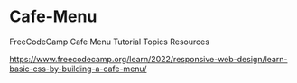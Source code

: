 # Cafe-Menu
FreeCodeCamp Cafe Menu Tutorial  Topics Resources

https://www.freecodecamp.org/learn/2022/responsive-web-design/learn-basic-css-by-building-a-cafe-menu/
